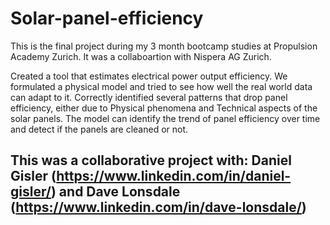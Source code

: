 # Solar-panel-efficiency

This is the final project during my 3 month bootcamp studies at Propulsion Academy Zurich. It was a collaboartion with Nispera AG Zurich.

Created a tool that estimates electrical power output efficiency. We formulated a physical model and tried to see how well the real world data can adapt to it. Correctly identified several patterns that drop panel efficiency, either due to Physical phenomena and Technical aspects of the solar panels. The model can identify the trend of panel efficiency over time and detect if the panels are cleaned or not.

## This was a collaborative project with: Daniel Gisler (https://www.linkedin.com/in/daniel-gisler/) and Dave Lonsdale (https://www.linkedin.com/in/dave-lonsdale/)
